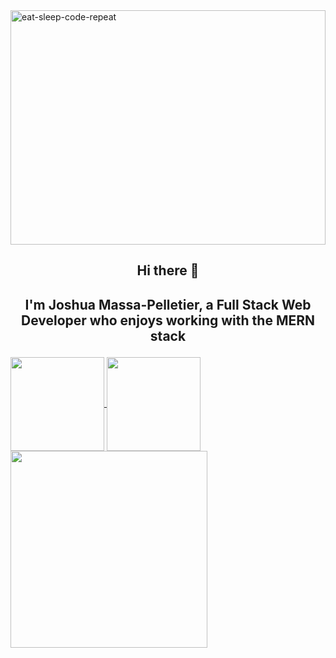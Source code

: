 <a href="https://ibb.co/zPYjwgS">
  <img width=100% height=375 src="https://i.ibb.co/F8MNt1B/eat-sleep-code-repeat.jpg" alt="eat-sleep-code-repeat" border="0" />
</a>

## <p align="center">Hi there 👋</p> 
## <p align="center">I'm Joshua Massa-Pelletier, a Full Stack Web Developer who enjoys working with the MERN stack</p>

<a href="https://github.com/JoshMassa/github-readme-stats">
  <img height=150 align="center" src="https://github-readme-stats.vercel.app/api?username=JoshMassa&show_icons=true&theme=vue-dark" />
</a>
<a href="https://github.com/JoshMassa/convoychat">
  <img height=150 align="center" src="https://github-readme-stats.vercel.app/api/top-langs?username=JoshMassa&layout=compact&langs_count=8&card_width=300" />
</a>
<a href="https://ibb.co/nnQDpYW">
  <img width=315 align="center" src="https://github-readme-stats.vercel.app/api/gist?id=410e73b77d3ae4f21f6d03808795f7ac" />
</a>
<!--

**JoshMassa/JoshMassa** is a ✨ _special_ ✨ repository because its `README.md` (this file) appears on your GitHub profile.

Here are some ideas to get you started:

- 🔭 I’m currently working on ...
- 🌱 I’m currently learning ...
- 👯 I’m looking to collaborate on ...
- 🤔 I’m looking for help with ...
- 💬 Ask me about ...
- 📫 How to reach me: ...
- 😄 Pronouns: ...
- ⚡ Fun fact: ...
-->
